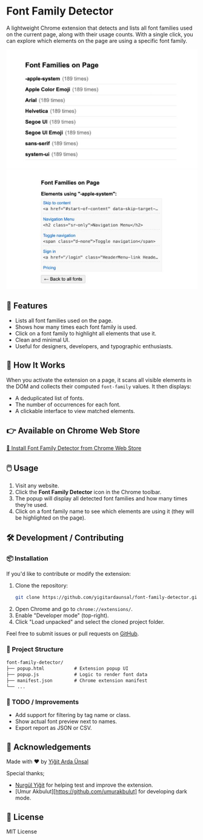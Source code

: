 # Font Family Detector

A lightweight Chrome extension that detects and lists all font families used on the current page, along with their usage counts. With a single click, you can explore which elements on the page are using a specific font family.

![Font Family Detector UI](./screenshot-1.jpg)
![Font Family Detector UI](./screenshot-2.jpg)

## 🚀 Features

- Lists all font families used on the page.
- Shows how many times each font family is used.
- Click on a font family to highlight all elements that use it.
- Clean and minimal UI.
- Useful for designers, developers, and typographic enthusiasts.

## 🧠 How It Works

When you activate the extension on a page, it scans all visible elements in the DOM and collects their computed `font-family` values. It then displays:

- A deduplicated list of fonts.
- The number of occurrences for each font.
- A clickable interface to view matched elements.

## 👉 Available on Chrome Web Store

[🔗 Install Font Family Detector from Chrome Web Store](https://chromewebstore.google.com/detail/aghflnmekhbmomiopkifkkjnfmmhfdbg?utm_source=item-share-cb)

## 🖱️ Usage

1. Visit any website.
2. Click the **Font Family Detector** icon in the Chrome toolbar.
3. The popup will display all detected font families and how many times they’re used.
4. Click on a font family name to see which elements are using it (they will be highlighted on the page).

## 🛠️ Development / Contributing

### 📦 Installation

If you'd like to contribute or modify the extension:

1. Clone the repository:
   ```bash
   git clone https://github.com/yigitardaunsal/font-family-detector.git
   ```
2. Open Chrome and go to `chrome://extensions/`.
3. Enable "Developer mode" (top-right).
4. Click "Load unpacked" and select the cloned project folder.

Feel free to submit issues or pull requests on [GitHub](https://github.com/yigitardaunsal/font-family-detector).

### 📁 Project Structure

```
font-family-detector/
├── popup.html           # Extension popup UI
├── popup.js             # Logic to render font data
├── manifest.json        # Chrome extension manifest
└── ...
```

### 🧪 TODO / Improvements

- Add support for filtering by tag name or class.
- Show actual font preview next to names.
- Export report as JSON or CSV.

## 🙌 Acknowledgements

Made with ❤️ by [Yiğit Arda Ünsal](https://github.com/yigitardaunsal)

Special thanks;

- [Nurgül Yiğit](https://github.com/nurguloner) for helping test and improve the extension.
- [Umur Akbulut][https://github.com/umurakbulut] for developing dark mode.

## 📄 License

MIT License
